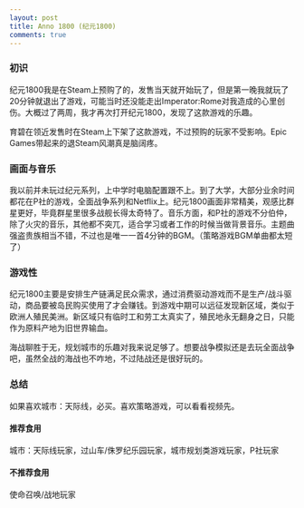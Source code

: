 ```yaml
---
layout: post
title: Anno 1800 (纪元1800)
comments: true
---
```


### 初识
纪元1800我是在Steam上预购了的，发售当天就开始玩了，但是第一晚我就玩了20分钟就退出了游戏，可能当时还没能走出Imperator:Rome对我造成的心里创伤。大概过了两周，我才再次打开纪元1800，发现了这款游戏的乐趣。
<!--more-->
育碧在领近发售时在Steam上下架了这款游戏，不过预购的玩家不受影响。Epic Games带起来的退Steam风潮真是脑阔疼。

### 画面与音乐
我以前并未玩过纪元系列，上中学时电脑配置跟不上。到了大学，大部分业余时间都花在P社的游戏，全面战争系列和Netflix上。纪元1800画面非常精美，观感比群星更好，毕竟群星里很多战舰长得太奇特了。音乐方面，和P社的游戏不分伯仲，除了火灾的音乐，其他都不突兀，适合学习或者工作的时候当做背景音乐。主题曲强盗贵族相当不错，不过也是唯一一首4分钟的BGM。（策略游戏BGM单曲都太短了）

### 游戏性
纪元1800主要是安排生产链满足民众需求，通过消费驱动游戏而不是生产/战斗驱动，商品要被岛民购买使用了才会赚钱。到游戏中期可以远征发现新区域，类似于欧洲人殖民美洲。新区域只有临时工和劳工太真实了，殖民地永无翻身之日，只能作为原料产地为旧世界输血。

海战聊胜于无，规划城市的乐趣对我来说足够了。想要战争模拟还是去玩全面战争吧，虽然全战的海战也不咋地，不过陆战还是很好玩的。

### 总结
如果喜欢城市：天际线，必买。喜欢策略游戏，可以看看视频先。
#### 推荐食用

城市：天际线玩家，过山车/侏罗纪乐园玩家，城市规划类游戏玩家，P社玩家

#### 不推荐食用

使命召唤/战地玩家